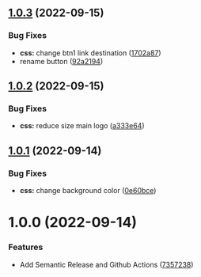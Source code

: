 ## [1.0.3](https://github.com/dugalman/semantic-release-example/compare/v1.0.2...v1.0.3) (2022-09-15)


### Bug Fixes

* **css:** change btn1 link destination ([1702a87](https://github.com/dugalman/semantic-release-example/commit/1702a874154c42039c175031a301d045b4030c5c))
* rename button ([92a2194](https://github.com/dugalman/semantic-release-example/commit/92a2194da4475958af73fa1086a7a1179820b900))

## [1.0.2](https://github.com/dugalman/semantic-release-example/compare/v1.0.1...v1.0.2) (2022-09-15)


### Bug Fixes

* **css:** reduce size main logo ([a333e64](https://github.com/dugalman/semantic-release-example/commit/a333e647d1c87a6cf6c7d8f8bfc8d0de702a29b7))

## [1.0.1](https://github.com/dugalman/semantic-release-example/compare/v1.0.0...v1.0.1) (2022-09-14)


### Bug Fixes

* **css:** change background color ([0e60bce](https://github.com/dugalman/semantic-release-example/commit/0e60bcec52e4fd9303eea7624b9b48b365ff037a))

# 1.0.0 (2022-09-14)


### Features

* Add Semantic Release and Github Actions ([7357238](https://github.com/dugalman/semantic-release-example/commit/7357238def68c01a41ce73a60f73a8ca2cdcbbc3))
